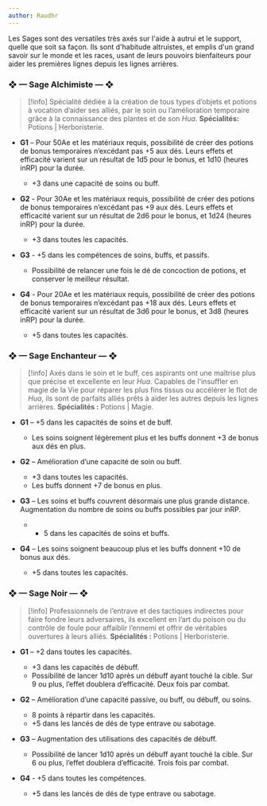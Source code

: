 ```yaml
---
author: Raudhr
---
```


Les Sages sont des versatiles très axés sur l'aide à autrui et le support, quelle que soit sa façon. Ils sont d'habitude altruistes, et emplis d'un grand savoir sur le monde et les races, usant de leurs pouvoirs bienfaiteurs pour aider les premières lignes depuis les lignes arrières. 

### ❖ — Sage Alchimiste — ❖

> [!info] Spécialité dédiée à la création de tous types d’objets et potions à vocation d’aider ses alliés, par le soin ou l’amélioration temporaire grâce à la connaissance des plantes et de son *Hua*. 
> **Spécialités:** Potions | Herboristerie.

- **G1** – Pour 50Ae et les matériaux requis, possibilité de créer des potions de bonus temporaires n’excédant pas +5 aux dés. Leurs effets et efficacité varient sur un résultat de 1d5 pour le bonus, et 1d10 (heures inRP) pour la durée.
	- +3 dans une capacité de soins ou buff.

- **G2** - Pour 30Ae et les matériaux requis, possibilité de créer des potions de bonus temporaires n’excédant pas +9 aux dés. Leurs effets et efficacité varient sur un résultat de 2d6 pour le bonus, et 1d24 (heures inRP) pour la durée.
	- +3 dans toutes les capacités.

- **G3** - +5 dans les compétences de soins, buffs, et passifs.
	- Possibilité de relancer une fois le dé de concoction de potions, et conserver le meilleur résultat.

- **G4** - Pour 20Ae et les matériaux requis, possibilité de créer des potions de bonus temporaires n’excédant pas +18 aux dés. Leurs effets et efficacité varient sur un résultat de 3d6 pour le bonus, et 3d8 (heures inRP) pour la durée.
	- +5 dans toutes les capacités.

### ❖ — Sage Enchanteur — ❖

> [!info] Axés dans le soin et le buff, ces aspirants ont une maîtrise plus que précise et excellente en leur *Hua*. Capables de l'insuffler en magie de la Vie pour réparer les plus fins tissus ou accélérer le flot de *Hua*, ils sont de parfaits alliés prêts à aider les autres depuis les lignes arrières. 
> **Spécialités :** Potions | Magie.

- **G1** – +5 dans les capacités de soins et de buff.
	- Les soins soignent légèrement plus et les buffs donnent +3 de bonus aux dés en plus. 

- **G2** – Amélioration d’une capacité de soin ou buff.
	- +3 dans toutes les capacités.
	- Les buffs donnent +7 de bonus en plus.

- **G3** – Les soins et buffs couvrent désormais une plus grande distance. Augmentation du nombre de soins ou buffs possibles par jour inRP.
	- + 5 dans les capacités de soins et buffs.

- **G4** – Les soins soignent beaucoup plus et les buffs donnent +10 de bonus aux dés.
	- +5 dans toutes les capacités. 

### ❖ — Sage Noir — ❖

> [!info] Professionnels de l’entrave et des tactiques indirectes pour faire fondre leurs adversaires, ils excellent en l’art du poison ou du contrôle de foule pour affaiblir l’ennemi et offrir de véritables ouvertures à leurs alliés. 
> **Spécialités :** Potions | Herboristerie.

- **G1** – +2 dans toutes les capacités.
	- +3 dans les capacités de débuff.
	- Possibilité de lancer 1d10 après un débuff ayant touché la cible. Sur 9 ou plus, l’effet doublera d’efficacité. Deux fois par combat.

- **G2** – Amélioration d’une capacité passive, ou buff, ou débuff, ou soins. 
	- 8 points à répartir dans les capacités.
	- +5 dans les lancés de dés de type entrave ou sabotage.

- **G3** – Augmentation des utilisations des capacités de débuff. 
	- Possibilité de lancer 1d10 après un débuff ayant touché la cible. Sur 6 ou plus, l’effet doublera d’efficacité. Trois fois par combat.

- **G4** - +5 dans toutes les compétences.
	- +5 dans les lancés de dés de type entrave ou sabotage.